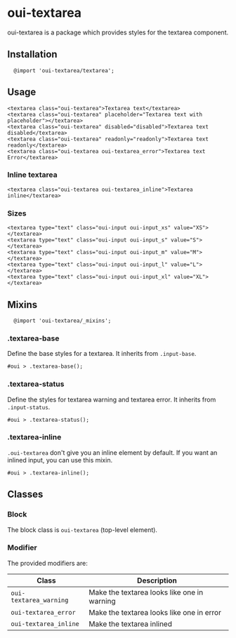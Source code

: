 # oui-textarea

<component-status cx-design="complete" ux="rc"></component-status>

oui-textarea is a package which provides styles for the textarea component.

## Installation

```less
  @import 'oui-textarea/textarea';
```

## Usage

```html:preview
<textarea class="oui-textarea">Textarea text</textarea>
<textarea class="oui-textarea" placeholder="Textarea text with placeholder"></textarea>
<textarea class="oui-textarea" disabled="disabled">Textarea text disabled</textarea>
<textarea class="oui-textarea" readonly="readonly">Textarea text readonly</textarea>
<textarea class="oui-textarea oui-textarea_error">Textarea text Error</textarea>
```

### Inline textarea

```html:preview
<textarea class="oui-textarea oui-textarea_inline">Textarea inline</textarea>
```

### Sizes

```html:preview
<textarea type="text" class="oui-input oui-input_xs" value="XS"></textarea>
<textarea type="text" class="oui-input oui-input_s" value="S"></textarea>
<textarea type="text" class="oui-input oui-input_m" value="M"></textarea>
<textarea type="text" class="oui-input oui-input_l" value="L"></textarea>
<textarea type="text" class="oui-input oui-input_xl" value="XL"></textarea>
```

## Mixins

```less
  @import 'oui-textarea/_mixins';
```

### .textarea-base

Define the base styles for a textarea. It inherits from `.input-base`.

```less
#oui > .textarea-base();
```

### .textarea-status

Define the styles for textarea warning and textarea error. It inherits from `.input-status`.

```less
#oui > .textarea-status();
```

### .textarea-inline

`.oui-textarea` don't give you an inline element by default. If you want an inlined input, you can use this mixin.

```less
#oui > .textarea-inline();
```

## Classes

### Block

The block class is `oui-textarea` (top-level element).

### Modifier

The provided modifiers are:

| Class                    | Description                                    |
| ------------------------ | ---------------------------------------------- |
| `oui-textarea_warning`   | Make the textarea looks like one in warning    |
| `oui-textarea_error`     | Make the textarea looks like one in error      |
| `oui-textarea_inline`    | Make the textarea inlined                      |
